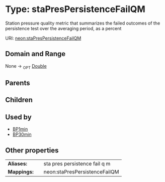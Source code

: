 
# Type: staPresPersistenceFailQM


Station pressure quality metric that summarizes  the failed outcomes of the persistence test over the averaging period, as a percent

URI: [neon:staPresPersistenceFailQM](https://data.neonscience.org/staPresPersistenceFailQM)


## Domain and Range

None ->  <sub>OPT</sub> [Double](types/Double.md)

## Parents


## Children


## Used by

 * [BP1min](BP1min.md)
 * [BP30min](BP30min.md)

## Other properties

|  |  |  |
| --- | --- | --- |
| **Aliases:** | | sta pres persistence fail q m |
| **Mappings:** | | neon:staPresPersistenceFailQM |

